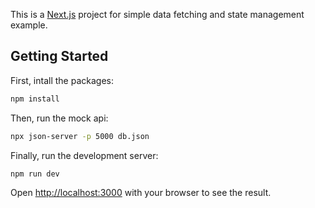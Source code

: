This is a [Next.js](https://nextjs.org/) project for simple data fetching and state management example.

## Getting Started

First, intall the packages:
```bash
npm install
```

Then, run the mock api:
```bash
npx json-server -p 5000 db.json
```

Finally, run the development server:

```bash
npm run dev
```

Open [http://localhost:3000](http://localhost:3000) with your browser to see the result.

